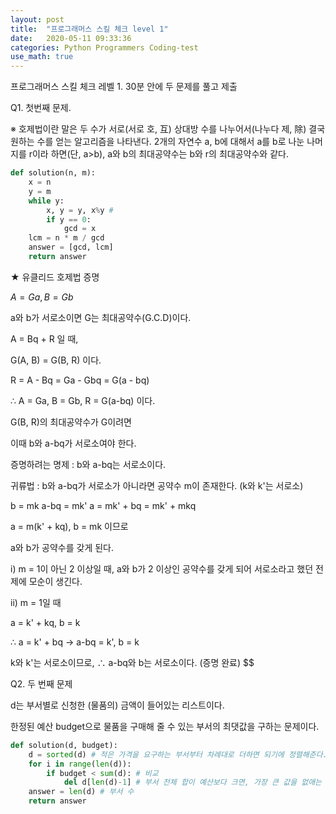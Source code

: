 ```yaml
---
layout: post
title:  "프로그래머스 스킬 체크 level 1"
date:   2020-05-11 09:33:36 
categories: Python Programmers Coding-test
use_math: true
---
```


프로그래머스 스킬 체크 레벨 1. 30분 안에 두 문제를 풀고 제출 

Q1. 첫번째 문제. 

※ 호제법이란 말은 두 수가 서로(서로 호, 互) 상대방 수를 나누어서(나누다 제, 除) 결국 원하는 수를 얻는 알고리즘을 나타낸다. 2개의 자연수 a, b에 대해서 a를 b로 나눈 나머지를 r이라 하면(단, a>b), a와 b의 최대공약수는 b와 r의 최대공약수와 같다.

```python
def solution(n, m):
    x = n
    y = m
    while y:
        x, y = y, x%y #
        if y == 0:
            gcd = x
    lcm = n * m / gcd 
    answer = [gcd, lcm]
    return answer
```

★ 유클리드 호제법 증명

$A = Ga, B = Gb$

a와 b가 서로소이면 G는 최대공약수(G.C.D)이다.

A = Bq + R 일 때, 

G(A, B) = G(B, R) 이다. 

R = A - Bq = Ga - Gbq = G(a - bq)

∴ A = Ga, B = Gb, R = G(a-bq) 이다.

G(B, R)의 최대공약수가 G이려면

이때 b와 a-bq가 서로소여야 한다.

증명하려는 명제 : b와 a-bq는 서로소이다.

귀류법 : b와 a-bq가 서로소가 아니라면 공약수 m이 존재한다. (k와 k'는 서로소)

b = mk
a-bq = mk'
a = mk' + bq
  = mk' + mkq

a = m(k' + kq), b = mk 이므로 

a와 b가 공약수를 갖게 된다.

i) m = 1이 아닌 2 이상일 때, a와 b가 2 이상인 공약수를 갖게 되어 서로소라고 했던 전제에 모순이 생긴다.

ii) m = 1일 때

a = k' + kq, b = k

∴ a = k' + bq -> a-bq = k', b = k

k와 k'는 서로소이므로, ∴ a-bq와 b는 서로소이다. (증명 완료)
$$

Q2. 두 번째 문제 

d는 부서별로 신청한 (물품의) 금액이 들어있는 리스트이다.

한정된 예산 budget으로 물품을 구매해 줄 수 있는 부서의 최댓값을 구하는 문제이다.

```python
def solution(d, budget):
    d = sorted(d) # 적은 가격을 요구하는 부서부터 차례대로 더하면 되기에 정렬해준다.
    for i in range(len(d)):
        if budget < sum(d): # 비교
            del d[len(d)-1] # 부서 전체 합이 예산보다 크면, 가장 큰 값을 없애는 방법을 취했다.
    answer = len(d) # 부서 수
    return answer
```
